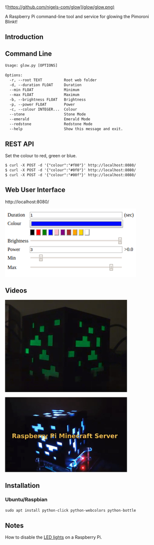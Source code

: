 ![https://github.com/nigels-com/glow](glow/glow.png)

A Raspberry Pi command-line tool and service for glowing the Pimoroni Blinkt!

## Introduction

## Command Line

```$ ./glow.py --help
Usage: glow.py [OPTIONS]

Options:
  -r, --root TEXT          Root web folder
  -d, --duration FLOAT     Duration
  --min FLOAT              Minimum
  --max FLOAT              Maximum
  -b, --brightness FLOAT   Brightness
  -p, --power FLOAT        Power
  -c, --colour INTEGER...  Colour
  --stone                  Stone Mode
  --emerald                Emerald Mode
  --redstone               Redstone Mode
  --help                   Show this message and exit.
```

## REST API

Set the colour to red, green or blue.

```
$ curl -X POST -d '{"colour":"#f00"}' http://localhost:8080/
$ curl -X POST -d '{"colour":"#0f0"}' http://localhost:8080/
$ curl -X POST -d '{"colour":"#00f"}' http://localhost:8080/
```

## Web User Interface

http://localhost:8080/

![index.html](control.png)

## Videos

[![GLOW Video](video2.jpg)](https://www.youtube.com/watch?v=jpt5c_KMTl4)

[![Minecraft Server Test #1](video1.jpg)](https://www.youtube.com/watch?v=tUi1ILAl58A)

## Installation

### Ubuntu/Raspbian

`sudo apt install python-click python-webcolors python-bottle`

## Notes

How to disable the [LED lights](https://www.jeffgeerling.com/blogs/jeff-geerling/controlling-pwr-act-leds-raspberry-pi) on a Raspberry Pi.
